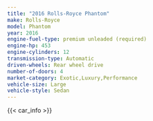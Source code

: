 ```yaml
---
title: "2016 Rolls-Royce Phantom"
make: Rolls-Royce
model: Phantom
year: 2016
engine-fuel-type: premium unleaded (required)
engine-hp: 453
engine-cylinders: 12
transmission-type: Automatic
driven-wheels: Rear wheel drive
number-of-doors: 4
market-category: Exotic,Luxury,Performance
vehicle-size: Large
vehicle-style: Sedan
---
```


{{< car_info >}}
